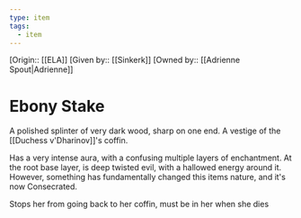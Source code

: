 ```yaml
---
type: item
tags:
  - item
---
```

[Origin:: [[ELA]]
[Given by:: [[Sinkerk]]
[Owned by:: [[Adrienne Spout|Adrienne]]
# Ebony Stake

A polished splinter of very dark wood, sharp on one end. A vestige of the [[Duchess v'Dharinov]]'s coffin. 

Has a very intense aura, with a confusing multiple layers of enchantment. At the root base layer, is deep twisted evil, with a hallowed energy around it. However, something has fundamentally changed this items nature, and it's now Consecrated.

Stops her from going back to her coffin, must be in her when she dies
